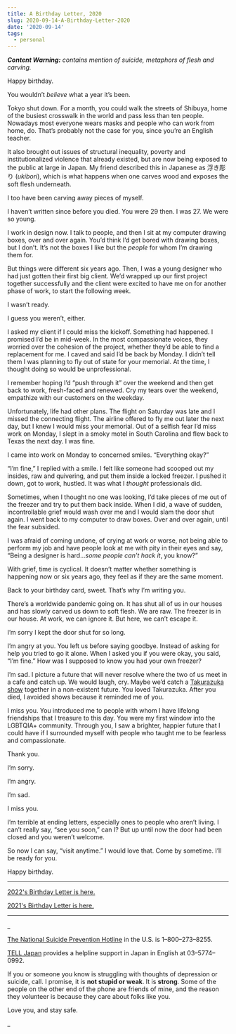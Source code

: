 ```yaml
---
title: A Birthday Letter, 2020
slug: 2020-09-14-A-Birthday-Letter-2020
date: '2020-09-14'
tags:
  - personal
---
```


_**Content Warning:** contains mention of suicide, metaphors of flesh and carving._

Happy birthday.

You wouldn’t _believe_ what a year it’s been.

Tokyo shut down. For a month, you could walk the streets of Shibuya, home of the busiest crosswalk in the world and pass less than ten people. Nowadays most everyone wears masks and people who can work from home, do. That’s probably not the case for you, since you’re an English teacher.

It also brought out issues of structural inequality, poverty and institutionalized violence that already existed, but are now being exposed to the public at large in Japan. My friend described this in Japanese as 浮き彫り (_ukibori_), which is what happens when one carves wood and exposes the soft flesh underneath.

I too have been carving away pieces of myself.

I haven’t written since before you died. You were 29 then. I was 27. We were so young.

I work in design now. I talk to people, and then I sit at my computer drawing boxes, over and over again. You’d think I’d get bored with drawing boxes, but I don’t. It’s not the boxes I like but the _people_ for whom I’m drawing them for.

But things were different six years ago. Then, I was a young designer who had just gotten their first big client. We’d wrapped up our first project together successfully and the client were excited to have me on for another phase of work, to start the following week.

I wasn’t ready.

I guess you weren’t, either.

I asked my client if I could miss the kickoff. Something had happened. I promised I’d be in mid-week. In the most compassionate voices, they worried over the cohesion of the project, whether they’d be able to find a replacement for me. I caved and said I’d be back by Monday. I didn’t tell them I was planning to fly out of state for your memorial. At the time, I thought doing so would be unprofessional.

I remember hoping I’d “push through it” over the weekend and then get back to work, fresh-faced and renewed. Cry my tears over the weekend, empathize with our customers on the weekday.

Unfortunately, life had other plans. The flight on Saturday was late and I missed the connecting flight. The airline offered to fly me out later the next day, but I knew I would miss your memorial. Out of a selfish fear I’d miss work on Monday, I slept in a smoky motel in South Carolina and flew back to Texas the next day. I was fine.

I came into work on Monday to concerned smiles. “Everything okay?”

“I’m fine,” I replied with a smile. I felt like someone had scooped out my insides, raw and quivering, and put them inside a locked freezer. I pushed it down, got to work, hustled. It was what I _thought_ professionals did.

Sometimes, when I thought no one was looking, I’d take pieces of me out of the freezer and try to put them back inside. When I did, a wave of sudden, incontrollable grief would wash over me and I would slam the door shut again. I went back to my computer to draw boxes. Over and over again, until the fear subsided.

I was afraid of coming undone, of crying at work or worse, not being able to perform my job and have people look at me with pity in their eyes and say, “Being a designer is hard..._some people can’t hack it_, you know?”

With grief, time is cyclical. It doesn’t matter whether something is happening now or six years ago, they feel as if they are the same moment.

Back to your birthday card, sweet. That’s why I’m writing you.

There’s a worldwide pandemic going on. It has shut all of us in our houses and has slowly carved us down to soft flesh. We are raw. The freezer is in our house. At work, we can ignore it. But here, we can’t escape it.

I’m sorry I kept the door shut for so long.

I’m angry at you. You left us before saying goodbye. Instead of asking for help you tried to go it alone. When I asked you if you were okay, you said, “I’m fine.” How was I supposed to know you had your own freezer?

I’m sad. I picture a future that will never resolve where the two of us meet in a cafe and catch up. We would laugh, cry. Maybe we’d catch a [Takurazuka show](https://kageki.hankyu.co.jp/english/index.html) together in a non-existent future. You loved Takurazuka. After you died, I avoided shows because it reminded me of you.

I miss you. You introduced me to people with whom I have lifelong friendships that I treasure to this day. You were my first window into the LGBTQIA+ community. Through you, I saw a brighter, happier future that I could have if I surrounded myself with people who taught me to be fearless and compassionate.

Thank you.

I’m sorry.

I’m angry.

I’m sad.

I miss you.

I’m terrible at ending letters, especially ones to people who aren’t living. I can’t really say, “see you soon,” can I? But up until now the door had been closed and you weren’t welcome.

So now I can say, “visit anytime.” I would love that. Come by sometime. I’ll be ready for you.

Happy birthday.

* * *

[2022's Birthday Letter is here.](/posts/2022-09-14-A-Birthday-Letter-2022.html)

[2021's Birthday Letter is here.](/posts/2021-09-14-A-Birthday-Letter-2021.html)

* * *

_

[The National Suicide Prevention Hotline](https://suicidepreventionlifeline.org/) in the U.S. is 1–800–273–8255.

[TELL Japan](https://telljp.com/lifeline/) provides a helpline support in Japan in English at 03–5774–0992.

If you or someone you know is struggling with thoughts of depression or suicide, call. I promise, it is **not stupid or weak**. It is **strong**. Some of the people on the other end of the phone are friends of mine, and the reason they volunteer is because they care about folks like you.

Love you, and stay safe.

_
